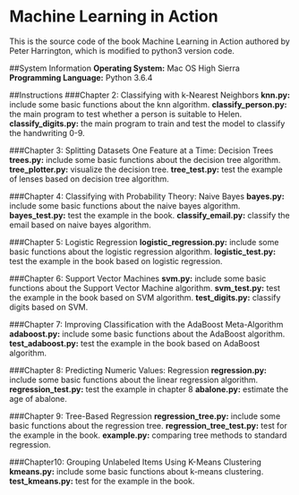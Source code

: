 # Machine Learning in Action
This is the source code of the book Machine Learning in Action authored by Peter Harrington, which is modified to python3 version code.

##System Information
**Operating System:** Mac OS High Sierra
**Programming Language:** Python 3.6.4

##Instructions
###Chapter 2: Classifying with k-Nearest Neighbors
**knn.py:** include some basic functions about the knn algorithm.
**classify_person.py:** the main program to test whether a person is suitable to Helen.
**classify_digits.py:** the main program to train and test the model to classify the handwriting 0-9.

###Chapter 3: Splitting Datasets One Feature at a Time: Decision Trees
**trees.py:** include some basic functions about the decision tree algorithm.
**tree_plotter.py:** visualize the decision tree.
**tree_test.py:** test the example of lenses based on decision tree algorithm.

###Chapter 4: Classifying with Probability Theory: Naive Bayes
**bayes.py:** include some basic functions about the naive bayes algorithm.
**bayes_test.py:** test the example in the book.
**classify_email.py:** classify the email based on naive bayes algorithm.

###Chapter 5: Logistic Regression
**logistic_regression.py:** include some basic functions about the logistic regression algorithm.
**logistic_test.py:** test the example in the book based on logistic regression.

###Chapter 6: Support Vector Machines
**svm.py:** include some basic functions about the Support Vector Machine algorithm.
**svm_test.py:** test the example in the book based on SVM algorithm.
**test_digits.py:** classify digits based on SVM.

###Chapter 7: Improving Classification with the AdaBoost Meta-Algorithm
**adaboost.py:** include some basic functions about the AdaBoost algorithm.
**test_adaboost.py:** test the example in the book based on AdaBoost algorithm.

###Chapter 8: Predicting Numeric Values: Regression
**regression.py:** include some basic functions about the linear regression algorithm.
**regression_test.py:** test the example in chapter 8
**abalone.py:** estimate the age of abalone.

###Chapter 9: Tree-Based Regression
**regression_tree.py:** include some basic functions about the regression tree.
**regression_tree_test.py:** test for the example in the book.
**example.py:** comparing tree methods to standard regression.

###Chapter10: Grouping Unlabeled Items Using K-Means Clustering
**kmeans.py:** include some basic functions about k-means clustering.
**test_kmeans.py:** test for the example in the book.

































